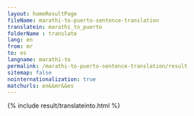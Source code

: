 ```yaml
---
layout: homeResultPage
fileName: marathi-to-puerto-sentence-translation
translatein: marathi_to_puerto
folderName : translate
lang: en
from: mr
to: es
langname: marathi-to
permalink: /marathi-to-puerto-sentence-translation/result
sitemap: false
nointernationalization: true
matchurls: en&&mr&&es
---
```

{% include result/translateinto.html %}

<script src="/js/result/translation.js" data-foldername="{{page.folderName}}" data-lang="{{page.lang}}"></script>

